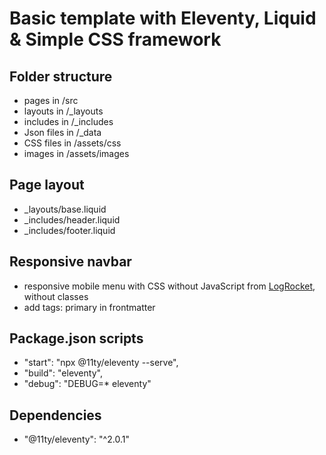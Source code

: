 # Basic template with Eleventy, Liquid & Simple CSS framework

## Folder structure

- pages in /src
- layouts in /_layouts
- includes in /_includes
- Json files in /_data
- CSS files in /assets/css
- images in /assets/images

## Page layout

- _layouts/base.liquid
- _includes/header.liquid
- _includes/footer.liquid

## Responsive navbar

- responsive mobile menu with CSS without JavaScript from [LogRocket](https://blog.logrocket.com/create-responsive-mobile-menu-with-css-no-javascript/), without classes
- add tags: primary in frontmatter

## Package.json scripts

- "start": "npx @11ty/eleventy --serve",
- "build": "eleventy",
- "debug": "DEBUG=* eleventy"

## Dependencies

- "@11ty/eleventy": "^2.0.1"